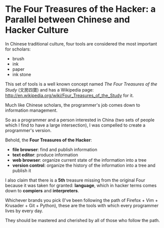 # The Four Treasures of the Hacker: a Parallel between Chinese and Hacker Culture

In Chinese traditional culture, four tools are considered the most important for scholars: 

- brush
- ink
- paper
- ink stone

This set of tools is a well known concept named *The Four Treasures of the Study* (文房四寶) and has a Wikipedia page: <http://en.wikipedia.org/wiki/Four_Treasures_of_the_Study> for it.

Much like Chinese scholars, the programmer's job comes down to information management.

So as a programmer and a person interested in China (two sets of people which I find to have a large intersection), I was compelled to create a programmer's version.

Behold, the **Four Treasures of the Hacker**:

- **file browser**: find and publish information
- **text editor**: produce information
- **web browser**: organize current state of the information into a tree
- **version control**: organize the history of the information into a tree and publish it

I also claim that there is a **5th** treasure missing from the original Four because it was taken for granted: **language**, which in hacker terms comes down to **compiers** and **interpreters**.

Whichever brands you pick (I've been following the path of Firefox + Vim + Krusader + Git + Python), these are the tools with which every programmer lives by every day.

They should be mastered and cherished by all of those who follow the path.
